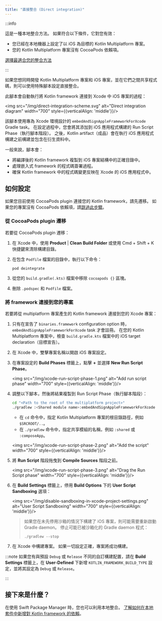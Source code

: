 ```yaml
---
title: "直接整合 (Direct integration)"
---
```

:::info

   這是一種本地整合方法。 如果符合以下條件，它對您有效：<br/>

   * 您已經在本地機器上設定了以 iOS 為目標的 Kotlin Multiplatform 專案。
   * 您的 Kotlin Multiplatform 專案沒有 CocoaPods 依賴項。<br/>

   [選擇最適合您的整合方法](multiplatform-ios-integration-overview)

:::

如果您想同時開發 Kotlin Multiplatform 專案和 iOS 專案，並在它們之間共享程式碼，則可以使用特殊腳本設定直接整合。

此腳本會自動執行將 Kotlin framework 連接到 Xcode 中 iOS 專案的過程：

<img src="/img/direct-integration-scheme.svg" alt="Direct integration diagram" width="700" style={{verticalAlign: 'middle'}}/>

該腳本使用專為 Xcode 環境設計的 `embedAndSignAppleFrameworkForXcode` Gradle task。
在設定過程中，您會將其添加到 iOS 應用程式構建的 Run Script Phase（執行腳本階段）。 之後，Kotlin artifact（成品）會在執行 iOS 應用程式構建之前構建並包含在衍生資料中。

一般來說，腳本會：

* 將編譯後的 Kotlin framework 複製到 iOS 專案結構中的正確目錄中。
* 處理嵌入式 framework 的程式碼簽署過程。
* 確保 Kotlin framework 中的程式碼變更反映在 Xcode 的 iOS 應用程式中。

## 如何設定

如果您目前使用 CocoaPods plugin 連接您的 Kotlin framework，請先遷移。
如果您的專案沒有 CocoaPods 依賴項，請[跳過此步驟](#connect-the-framework-to-your-project)。

### 從 CocoaPods plugin 遷移

若要從 CocoaPods plugin 遷移：

1. 在 Xcode 中，使用 **Product** | **Clean Build Folder** 或使用
   <shortcut>Cmd + Shift + K</shortcut> 快捷鍵來清除構建目錄。
2. 在包含 `Podfile` 檔案的目錄中，執行以下命令：

    ```none
   pod deintegrate
   ```

3. 從您的 `build.gradle(.kts)` 檔案中移除 `cocoapods {}` 區塊。
4. 刪除 `.podspec` 和 `Podfile` 檔案。

### 將 framework 連接到您的專案

若要將從 multiplatform 專案產生的 Kotlin framework 連接到您的 Xcode 專案：

1. 只有在宣告了 `binaries.framework` configuration option 時，`embedAndSignAppleFrameworkForXcode` task 才會註冊。 在您的 Kotlin Multiplatform 專案中，檢查 `build.gradle.kts` 檔案中的 iOS target declaration（目標宣告）。
2. 在 Xcode 中，雙擊專案名稱以開啟 iOS 專案設定。
3. 在專案設定的 **Build Phases** 標籤上，點擊 **+** 並選擇 **New Run Script Phase**。

   <img src="/img/xcode-run-script-phase-1.png" alt="Add run script phase" width="700" style={{verticalAlign: 'middle'}}/>

4. 調整以下腳本，然後將結果複製到 Run Script Phase（執行腳本階段）：

   ```bash
   cd "<Path to the root of the multiplatform project>"
   ./gradlew :<Shared module name>:embedAndSignAppleFrameworkForXcode 
   ```

   * 在 `cd` 命令中，指定 Kotlin Multiplatform 專案的根目錄路徑，例如 `$SRCROOT/..`。
   * 在 `./gradlew` 命令中，指定共享模組的名稱，例如 `:shared` 或 `:composeApp`。

   <img src="/img/xcode-run-script-phase-2.png" alt="Add the script" width="700" style={{verticalAlign: 'middle'}}/>

5. 將 **Run Script** 階段拖曳到 **Compile Sources** 階段之前。

   <img src="/img/xcode-run-script-phase-3.png" alt="Drag the Run Script phase" width="700" style={{verticalAlign: 'middle'}}/>

6. 在 **Build Settings** 標籤上，停用 **Build Options** 下的 **User Script Sandboxing** 選項：

   <img src="/img/disable-sandboxing-in-xcode-project-settings.png" alt="User Script Sandboxing" width="700" style={{verticalAlign: 'middle'}}/>

   > 如果您在未先停用沙箱的情況下構建了 iOS 專案，則可能需要重新啟動 Gradle daemon。
   > 停止可能已被沙箱化的 Gradle daemon 程式：
   > ```shell
   > ./gradlew --stop
   > ```
   >
   > 

7. 在 Xcode 中構建專案。 如果一切設定正確，專案將成功構建。

:::note
如果您有與預設 `Debug` 或 `Release` 不同的自訂構建配置，請在 **Build Settings** 標籤上，在 **User-Defined** 下新增 `KOTLIN_FRAMEWORK_BUILD_TYPE` 設定，並將其設定為 `Debug` 或 `Release`。

:::

## 接下來是什麼？

在使用 Swift Package Manager 時，您也可以利用本地整合。 [了解如何在本地套件中新增對 Kotlin framework 的依賴](multiplatform-spm-local-integration)。
